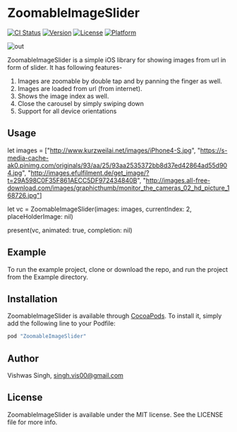 # ZoomableImageSlider

[![CI Status](http://img.shields.io/travis/vishwas00/ZoomableImageSlider.svg?style=flat)](https://travis-ci.org/vishwas00/ZoomableImageSlider)
[![Version](https://img.shields.io/cocoapods/v/ZoomableImageSlider.svg?style=flat)](http://cocoapods.org/pods/ZoomableImageSlider)
[![License](https://img.shields.io/cocoapods/l/ZoomableImageSlider.svg?style=flat)](http://cocoapods.org/pods/ZoomableImageSlider)
[![Platform](https://img.shields.io/cocoapods/p/ZoomableImageSlider.svg?style=flat)](http://cocoapods.org/pods/ZoomableImageSlider)




![out](https://user-images.githubusercontent.com/12559049/28767394-2345ab82-75f1-11e7-8077-e805a49b9924.gif)


ZoomableImageSlider is a simple iOS library for showing images from url in form of slider. It has following features-

1. Images are zoomable by double tap and by panning the finger as well.
2. Images are loaded from url (from internet).
3. Shows the image index as well.
4. Close the carousel by simply swiping down
5. Support for all device orientations




## Usage

let images = ["http://www.kurzweilai.net/images/iPhone4-S.jpg", "https://s-media-cache-ak0.pinimg.com/originals/93/aa/25/93aa2535372bb8d37ed42864ad55d904.jpg", "http://images.efulfilment.de/get_image/?t=29A598C0F35F861AECC5DF972434840B", "http://images.all-free-download.com/images/graphicthumb/monitor_the_cameras_02_hd_picture_168726.jpg"]

let vc = ZoomableImageSlider(images: images, currentIndex: 2, placeHolderImage: nil)

present(vc, animated: true, completion: nil)




## Example

To run the example project, clone or download the repo, and run the project from the Example directory.


## Installation

ZoomableImageSlider is available through [CocoaPods](http://cocoapods.org). To install
it, simply add the following line to your Podfile:

```ruby
pod "ZoomableImageSlider"
```

## Author

Vishwas Singh, singh.vis00@gmail.com

## License

ZoomableImageSlider is available under the MIT license. See the LICENSE file for more info.
